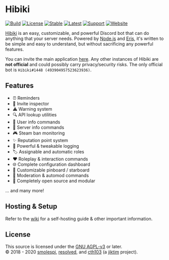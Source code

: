 # Hibiki

[![Build](https://img.shields.io/github/workflow/status/smolespi/Hibiki/Hibiki)](https://github.com/smolespi/Hibiki/actions?query=workflow%3AHibiki)
[![License](https://img.shields.io/badge/license-AGPL%20v3-orange.svg)](https://www.gnu.org/licenses/agpl-3.0)
[![Stable](https://img.shields.io/github/v/release/smolespi/hibiki?label=stable)](https://github.com/smolespi/Hibiki/releases)
[![Latest](https://img.shields.io/github/package-json/v/smolespi/hibiki/main?color=red&label=latest)](https://github.com/smolespi/Hibiki/releases/latest)
[![Support](https://img.shields.io/discord/620287077778587651?color=purple&label=support)](https://discord.gg/gZEj4sM)
[![Website](https://img.shields.io/website?down_color=critical&down_message=offline&up_color=blueviolet&up_message=online&url=https%3A%2F%2Fhibiki.app)](https://hibiki.app)

[Hibiki][1] is an easy, customizable, and powerful Discord bot that can do anything that your server needs. Powered by [Node.js][2] and [Eris][3], it's written to be simple and easy to understand, but without sacrificing any powerful features.

You can invite the main application [here][4]. Any other instances of Hibiki are **not official** and could possibly carry privacy/security risks. The only official bot is `Hibiki#1448 (493904957523623936)`.

## Features
  - ⏰ Reminders
  - 🔗 Invite inspector
  - ⚠ Warning system
  - 🔍 API lookup utilities
  - 👥 User info commands
  - 🔧 Server info commands
  - 🎮 Steam ban monitoring
  - ✨ Reputation point system
  - 📜 Powerful & tweakable logging
  - 🏷️ Assignable and automatic roles
  - ❤ Roleplay & interaction commands
  - 🌐 Complete configuration dashboard
  - 📌 Customizable pinboard / starboard
  - 🔨 Moderation & automod commands
  - 🤖 Completely open source and modular

   ... and many more!

## Hosting & Setup
Refer to the [wiki][5] for a self-hosting guide &amp; other important information.

## License
This source is licensed under the [GNU AGPL-v3][6] or later.
<br>
&copy; 2018 - 2020 [smolespi][7], [resolved][8], and [cth103][9] (a [jiktim][10] project).

[1]: https://hibiki.app "Hibiki"
[2]: https://nodejs.org "Node.js"
[3]: http://github.com/abalabahaha/Eris "Eris"
[4]: https://discordapp.com/oauth2/authorize?&client_id=493904957523623936&scope=bot&permissions=506850534 "Invite"
[5]: https://github.com/smolespi/Hibiki/wiki "Wiki"
[6]: LICENSE "LICENSE"
[7]: https://lesbian.codes "smolespi"
[8]: https://github.com/resolvedxd "resolved"
[9]: https://github.com/cthpw103 "cth103"
[10]: https://jikt.im "jiktim"
